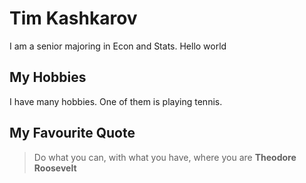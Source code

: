 <h1>Tim Kashkarov</h1>
I am a senior majoring in Econ and Stats. Hello world

<h2>My Hobbies</h2>
I have many hobbies. One of them is playing tennis.

<h2>My Favourite Quote</h2>

> Do what you can, with what you have, where you are
**Theodore Roosevelt**
